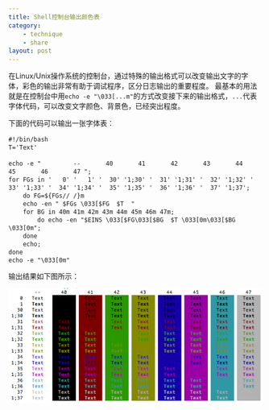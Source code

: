 ```yaml
---
title: Shell控制台输出颜色表
category: 
    - technique
    - share
layout: post
---
```

在Linux/Unix操作系统的控制台，通过特殊的输出格式可以改变输出文字的字体，彩色的输出非常有助于调试程序，区分日志输出的重要程度。
最基本的用法就是在控制台中用`echo -e "\033[...m"`的方式改变接下来的输出格式，`...`代表字体代码，可以改变文字颜色、背景色，已经突出程度。

下面的代码可以输出一张字体表：

    #!/bin/bash
    T='Text'

    echo -e "         --       40       41       42       43       44       45       46       47 ";
    for FGs in '   0' '   1' '  30' '1;30' '  31' '1;31' '  32' '1;32' '  33' '1;33' '  34' '1;34' '  35' '1;35' '  36' '1;36' '  37' '1;37';
        do FG=${FGs// /}m 
        echo -en " $FGs \033[$FG  $T  "
        for BG in 40m 41m 42m 43m 44m 45m 46m 47m;
            do echo -en "$EINS \033[$FG\033[$BG  $T \033[0m\033[$BG \033[0m";
        done
        echo;
    done
    echo -e "\033[0m"

输出结果如下图所示：

<img src="/res/2015-08-10-shell-console-color-table.png" style="max-width:100%"/>
